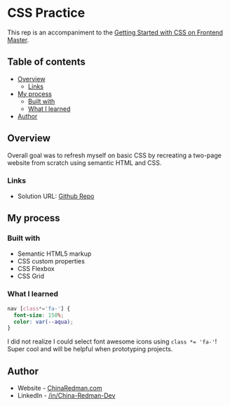 # CSS Practice

This rep is an accompaniment to the [Getting Started with CSS on Frontend Master](https://frontendmasters.com/courses/getting-started-css/).

## Table of contents

- [Overview](#overview)
  - [Links](#links)
- [My process](#my-process)
  - [Built with](#built-with)
  - [What I learned](#what-i-learned)
- [Author](#author)

## Overview

Overall goal was to refresh myself on basic CSS by recreating a two-page website from scratch using semantic HTML and CSS.

### Links

<!-- - Live Site URL: [Add live site URL here](https://your-live-site-url.com) -->

- Solution URL: [Github Repo](https://github.com/xcChinaxc/fem-getting-started-with-css-portfolio)

## My process

### Built with

- Semantic HTML5 markup
- CSS custom properties
- CSS Flexbox
- CSS Grid

### What I learned

```css
nav [class*='fa-'] {
  font-size: 150%;
  color: var(--aqua);
}
```

I did not realize I could select font awesome icons using `class *= 'fa-'`! Super cool and will be helpful when prototyping projects.

## Author

- Website - [ChinaRedman.com](https://www.chinaredman.com)
- LinkedIn - [/in/China-Redman-Dev](https://www.linkedin.com/in/china-redman-dev/)
